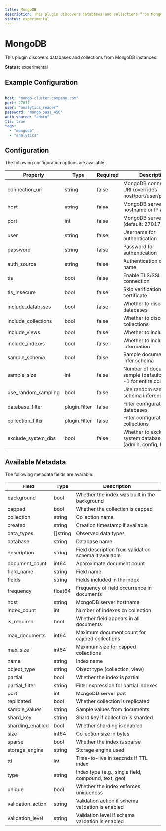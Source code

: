 ```yaml
---
title: MongoDB
description: This plugin discovers databases and collections from MongoDB instances.
status: experimental
---
```


# MongoDB

This plugin discovers databases and collections from MongoDB instances.

**Status:** experimental

## Example Configuration

```yaml

host: "mongo-cluster.company.com"
port: 27017
user: "analytics_reader"
password: "mongo_pass_456"
auth_source: "admin"
tls: true
tags:
  - "mongodb"
  - "analytics"

```

## Configuration
The following configuration options are available:

| Property | Type | Required | Description |
|----------|------|----------|-------------|
| connection_uri | string | false | MongoDB connection URI (overrides host/port/user/password) |
| host | string | false | MongoDB server hostname or IP address |
| port | int | false | MongoDB server port (default: 27017) |
| user | string | false | Username for authentication |
| password | string | false | Password for authentication |
| auth_source | string | false | Authentication database name |
| tls | bool | false | Enable TLS/SSL for connection |
| tls_insecure | bool | false | Skip verification of server certificate |
| include_databases | bool | false | Whether to discover databases |
| include_collections | bool | false | Whether to discover collections |
| include_views | bool | false | Whether to include views |
| include_indexes | bool | false | Whether to include index information |
| sample_schema | bool | false | Sample documents to infer schema |
| sample_size | int | false | Number of documents to sample (default: 1000, -1 for entire collection) |
| use_random_sampling | bool | false | Use random sampling for schema inference |
| database_filter | plugin.Filter | false | Filter configuration for databases |
| collection_filter | plugin.Filter | false | Filter configuration for collections |
| exclude_system_dbs | bool | false | Whether to exclude system databases (admin, config, local) |

## Available Metadata

The following metadata fields are available:

| Field | Type | Description |
|-------|------|-------------|
| background | bool | Whether the index was built in the background |
| capped | bool | Whether the collection is capped |
| collection | string | Collection name |
| created | string | Creation timestamp if available |
| data_types | []string | Observed data types |
| database | string | Database name |
| description | string | Field description from validation schema if available |
| document_count | int64 | Approximate document count |
| field_name | string | Field name |
| fields | string | Fields included in the index |
| frequency | float64 | Frequency of field occurrence in documents |
| host | string | MongoDB server hostname |
| index_count | int | Number of indexes on collection |
| is_required | bool | Whether field appears in all documents |
| max_documents | int64 | Maximum document count for capped collections |
| max_size | int64 | Maximum size for capped collections |
| name | string | Index name |
| object_type | string | Object type (collection, view) |
| partial | bool | Whether the index is partial |
| partial_filter | string | Filter expression for partial indexes |
| port | int | MongoDB server port |
| replicated | bool | Whether collection is replicated |
| sample_values | string | Sample values from documents |
| shard_key | string | Shard key if collection is sharded |
| sharding_enabled | bool | Whether sharding is enabled |
| size | int64 | Collection size in bytes |
| sparse | bool | Whether the index is sparse |
| storage_engine | string | Storage engine used |
| ttl | int | Time-to-live in seconds if TTL index |
| type | string | Index type (e.g., single field, compound, text, geo) |
| unique | bool | Whether the index enforces uniqueness |
| validation_action | string | Validation action if schema validation is enabled |
| validation_level | string | Validation level if schema validation is enabled |